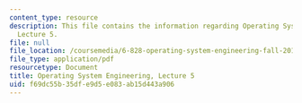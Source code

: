 ```yaml
---
content_type: resource
description: This file contains the information regarding Operating System Engineering,
  Lecture 5.
file: null
file_location: /coursemedia/6-828-operating-system-engineering-fall-2012/f69dc55b35dfe9d5e083ab15d443a906_MIT6_828F12_lec5_notes.pdf
file_type: application/pdf
resourcetype: Document
title: Operating System Engineering, Lecture 5
uid: f69dc55b-35df-e9d5-e083-ab15d443a906
---
```

